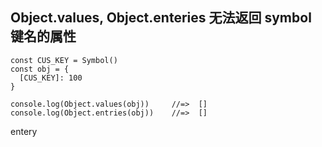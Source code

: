 
## Object.values, Object.enteries 无法返回 symbol 键名的属性
```
const CUS_KEY = Symbol()
const obj = {
  [CUS_KEY]: 100
}

console.log(Object.values(obj))     //=>  []
console.log(Object.entries(obj))    //=>  []
``` 
entery